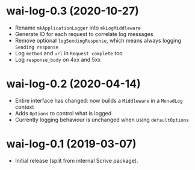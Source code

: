 # wai-log-0.3 (2020-10-27)

* Rename `mkApplicationLogger` into `mkLogMiddleware`
* Generate ID for each request to correlate log messages
* Remove optional `logSendingResponse`, which means always logging `Sending response`
* Log `method` and `url` in `Request complete` too
* Log `response_body` on 4xx and 5xx

# wai-log-0.2 (2020-04-14)

* Entire interface has changed: now builds a `Middleware` in a `MonadLog`
  context
* Adds `Options` to control what is logged
* Currently logging behaviour is unchanged when using `defaultOptions`

# wai-log-0.1 (2019-03-07)

* Initial release (split from internal Scrive package).
